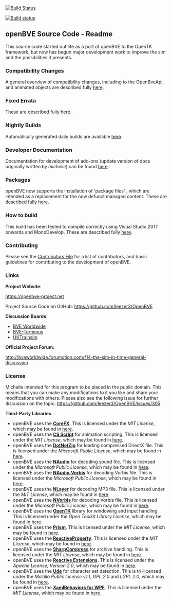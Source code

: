 [![Build Status](https://dev.azure.com/leezer3/OpenBVE/_apis/build/status/leezer3.OpenBVE?branchName=master)](https://dev.azure.com/leezer3/OpenBVE/_build/latest?definitionId=1&branchName=master)

[![Build status](https://ci.appveyor.com/api/projects/status/p4d983eclo738hjo?svg=true)](https://ci.appveyor.com/project/leezer3/openbve)

## openBVE Source Code - Readme

This source code started out life as a port of openBVE to the OpenTK framework, but now has begun major development work to improve the sim and the possibilities it presents.

### Compatibility Changes

A general overview of compatibility changes, including to the OpenBveApi, and animated objects are described fully [here](https://github.com/leezer3/OpenBVE/wiki/Compatibility-Notes).

### Fixed Errata

These are described fully [here](https://github.com/leezer3/OpenBVE/wiki/Errata).

### Nightly Builds

Automatically generated daily builds are available [here](http://vps.bvecornwall.co.uk/OpenBVE/Builds/).

### Developer Documentation

Documentation for development of add-ons (update version of docs originally written by _michelle_) can be found [here](https://github.com/leezer3/OpenBVE/tree/master/Documentation).

### Packages

openBVE now supports the installation of 'package files' , which are intended as a replacement for the now defunct managed content. These are described fully [here](http://openbve-project.net/packages/).

### How to build

This build has been tested to compile correctly using Visual Studio 2017 onwards and MonoDevelop. These are described fully [here](Building.md).

### Contributing

Please see the [Contributors File](Contributing.md) for a list of contributors, and basic guidelines for contributing to the development of openBVE.


### Links

**Project Website**:

https://openbve-project.net

Project Source Code on GitHub: https://github.com/leezer3/OpenBVE

**Discussion Boards**:

- [BVE Worldwide](http://bveworldwide.forumotion.com)
- [BVE-Terminus](http://www.bve-terminus.org/forum)
- [UKTrainsim](http://forums.uktrainsim.com/viewforum.php?f=66)

**Official Project Forum:**

http://bveworldwide.forumotion.com/f14-the-sim-in-time-general-discussion

### License

Michelle intended for this program to be placed in the public domain. This means that you can make any modifications to it you like and share your modifications with others.
Please also see the following issue for further discussion on the topic: https://github.com/leezer3/OpenBVE/issues/305

**Third-Party Libraries**

- openBVE uses the [**CoreFX**](https://github.com/dotnet/corefx). This is licensed under the _MIT License_, which may be found in [here](licenses/CoreFX.txt).
- openBVE uses the [**CS Script**](https://github.com/oleg-shilo/cs-script) for animation scripting. This is licensed under the _MIT License_, which may be found in [here](licenses/CS-Script.txt).
- openBVE uses the [**DotNetZip**](https://github.com/haf/DotNetZip.Semverd) for loading compressed DirectX file. This is licensed under the *Microsoft Public License*, which may be found in [here](licenses/DotNetZip.txt).
- openBVE uses the [**NAudio**](https://github.com/naudio/NAudio) for decoding sound file. This is licensed under the *Microsoft Public License*, which may be found in [here](licenses/NAudio.txt).
- openBVE uses the [**NAudio.Vorbis**](https://github.com/naudio/Vorbis) for decoding Vorbis file. This is licensed under the *Microsoft Public License*, which may be found in [here](licenses/NAudio.Vorbis.txt).
- openBVE uses the [**NLayer**](https://github.com/naudio/NLayer) for decoding MP3 file. This is licensed under the *MIT License*, which may be found in [here](licenses/NLayer.txt).
- openBVE uses the [**NVorbis**](https://github.com/NVorbis/NVorbis) for decoding Vorbis file. This is licensed under the *Microsoft Public License*, which may be found in [here](licenses/NVorbis.txt).
- openBVE uses the [**OpenTK**](https://github.com/opentk/opentk) library for windowing and input handling. This is licensed under the _Open Toolkit Library License_, which may be found in [here](licenses/OpenTK.txt).
- openBVE uses the [**Prism**](https://github.com/PrismLibrary/Prism). This is licensed under the *MIT License*, which may be found in [here](licenses/Prism.txt).
- openBVE uses the [**ReactiveProperty**](https://github.com/runceel/ReactiveProperty). This is licensed under the *MIT License*, which may be found in [here](licenses/ReactiveProperty.txt).
- openBVE uses the [**SharpCompress**](https://github.com/adamhathcock/sharpcompress) for archive handling. This is licensed under the _MIT License_, which may be found in [here](licenses/SharpCompress.txt).
- openBVE uses the [**Reactive Extensions**](https://github.com/dotnet/reactive). This is licensed under the *Apache License, Version 2.0*, which may be found in [here](licenses/ReactiveExtensions.txt).
- openBVE uses the [**Ude**](https://github.com/yinyue200/ude) for character set detection. This is tri-licensed under the _Mozilla Public License v1.1_, _GPL 2.0_ and _LGPL 2.0_, which may be found in [here](licenses/Ude.txt).
- openBVE uses the [**XamlBehaviors for WPF**](https://github.com/microsoft/XamlBehaviorsWpf). This is licensed under the *MIT License*, which may be found in [here](licenses/XamlBehaviorsForWPF.txt).
